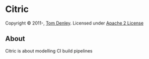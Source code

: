 Citric
======
Copyright &copy; 2011-, [Tom Denley]. Licensed under [Apache 2 License]

About
-----
Citric is about modelling CI build pipelines

[Tom Denley]: https://github.com/scarytom
[Apache 2 License]: https://raw.github.com/netmelody/ci-eye/master/LICENSE
